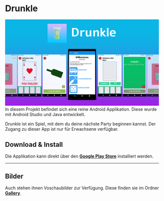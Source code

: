 # Drunkle
<img src="Gallery/TV-Banner.png"/>
 In diesem Projekt befindet sich eine reine Android Applikation. Diese wurde mit Android Studio und Java entwickelt.

 Drunkle ist ein Spiel, mit dem du deine nächste Party beginnen kannst.
Der Zugang zu dieser App ist nur für Erwachsene verfügbar.
<h2>Download & Install</h2>
Die Applikation kann direkt über den <b><a href="https://play.google.com/store/apps/details?id=com.drinringmirkocordes.drinke2">Google Play Store</a></b> installiert werden.
<hr />
<h2>Bilder</h2>
Auch stehen ihnen Voschaubilder zur Verfügung. Diese finden sie im Ordner <b><a href="Gallery/">Gallery</a></b>.
